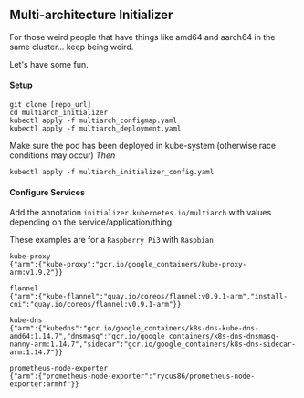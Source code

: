 ## Multi-architecture Initializer

For those weird people that have things like amd64 and aarch64 in the same cluster... keep being weird.

Let's have some fun.

#### Setup

```
git clone [repo_url]
cd multiarch_initializer
kubectl apply -f multiarch_configmap.yaml
kubectl apply -f multiarch_deployment.yaml
```
Make sure the pod has been deployed in kube-system (otherwise race conditions may occur)
*Then*
```
kubectl apply -f multiarch_initializer_config.yaml
```

#### Configure Services

Add the annotation `initializer.kubernetes.io/multiarch` with values depending on the service/application/thing

These examples are for a `Raspberry Pi3` with `Raspbian`
```
kube-proxy
{"arm":{"kube-proxy":"gcr.io/google_containers/kube-proxy-arm:v1.9.2"}}

flannel
{"arm":{"kube-flannel":"quay.io/coreos/flannel:v0.9.1-arm","install-cni":"quay.io/coreos/flannel:v0.9.1-arm"}}

kube-dns
{"arm":{"kubedns":"gcr.io/google_containers/k8s-dns-kube-dns-amd64:1.14.7","dnsmasq":"gcr.io/google_containers/k8s-dns-dnsmasq-nanny-arm:1.14.7","sidecar":"gcr.io/google_containers/k8s-dns-sidecar-arm:1.14.7"}}

prometheus-node-exporter
{"arm":{"prometheus-node-exporter":"rycus86/prometheus-node-exporter:armhf"}}
```
